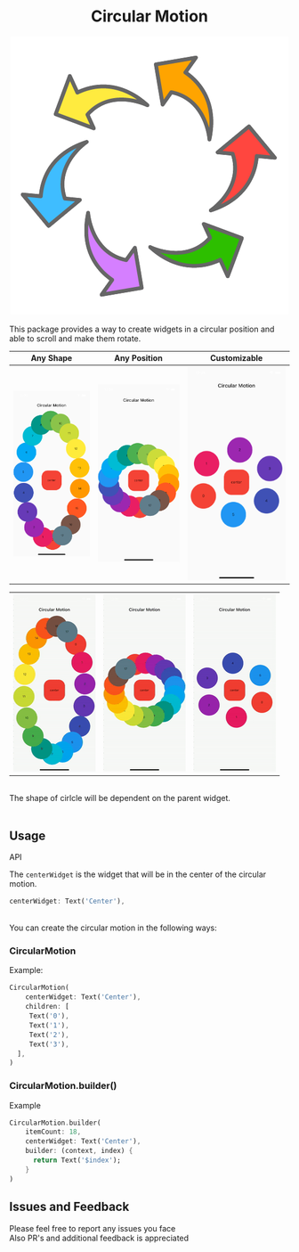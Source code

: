 <center><h1>Circular Motion</h1></center>

<p align="center">
  <img alt="easy dashboard", src="https://raw.githubusercontent.com/lewiseman/assets/master/circular_motion_banner.png">
</p>

This package provides a way to create widgets in a circular position and able to scroll and make them rotate.

|Any Shape|Any Position|Customizable|
|:------------:|:------------:|:-------------:|
| [![](https://raw.githubusercontent.com/lewiseman/assets/master/circular_motion_1.png)]() |	[![](https://raw.githubusercontent.com/lewiseman/assets/master/circular_motion_2.png)]()  | [![](https://raw.githubusercontent.com/lewiseman/assets/master/circular_motion_3.png)]() |

|	|		|		|
|:------------:|:------------:|:-------------:|
| [![](https://raw.githubusercontent.com/lewiseman/assets/master/circular_motion_vd_1.gif)]() |	[![](https://raw.githubusercontent.com/lewiseman/assets/master/circular_motion_vd_2.gif)]()  | [![](https://raw.githubusercontent.com/lewiseman/assets/master/circular_motion_vd_3.gif)]() |

<br>
The shape of cirlcle will be dependent on the parent widget.
<br>
<br>

## Usage
API

The `centerWidget` is the widget that will be in the center of the circular motion.
```dart
centerWidget: Text('Center'),
```
<br>
You can create the circular motion in the following ways:

### CircularMotion
Example:

```dart
CircularMotion(
    centerWidget: Text('Center'),
    children: [
     Text('0'),
     Text('1'),
     Text('2'),
     Text('3'),
  ],
)
```

### CircularMotion.builder()
Example

```dart
CircularMotion.builder(
    itemCount: 18,
    centerWidget: Text('Center'),
    builder: (context, index) {
      return Text('$index');
    }
)
```

## Issues and Feedback
Please feel free to report any issues you face<br>
Also PR's and additional feedback is appreciated